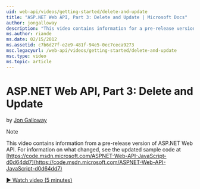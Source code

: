 ```yaml
---
uid: web-api/videos/getting-started/delete-and-update
title: "ASP.NET Web API, Part 3: Delete and Update | Microsoft Docs"
author: jongalloway
description: "This video contains information for a pre-release version of ASP.NET Web API"
ms.author: riande
ms.date: 02/15/2012
ms.assetid: c7b6d27f-e2e9-481f-94e5-0ec7ceca9273
msc.legacyurl: /web-api/videos/getting-started/delete-and-update
msc.type: video
ms.topic: article
---
```

# ASP.NET Web API, Part 3: Delete and Update

by [Jon Galloway](https://github.com/jongalloway)

> [!NOTE]
> This video contains information from a pre-release version of ASP.NET Web API. For information on what changed, see the updated sample code at [https://code.msdn.microsoft.com/ASPNET-Web-API-JavaScript-d0d64dd7](https://code.msdn.microsoft.com/ASPNET-Web-API-JavaScript-d0d64dd7)

[&#9654; Watch video (5 minutes)](https://learn.microsoft.com/en-us/shows/asp-net-site-videos/delete-update)
